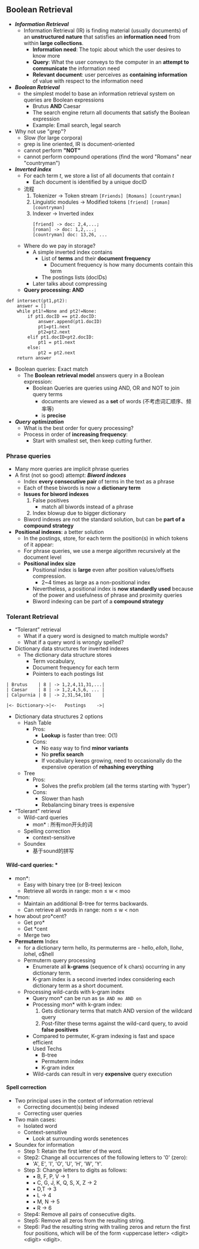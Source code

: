 
## Boolean Retrieval

- ***Information Retrieval***
  - Information Retrieval (IR) is finding material (usually documents) of an  **unstructured nature** that satisfies an **information need** from within **large collections**.
    - **Information need**: The topic about which the user desires to know more
    - **Query**: What the user conveys to the computer in an **attempt to communicate** the information need
    - **Relevant document**: user perceives as **containing information** of value with respect to the information need
- ***Boolean Retrieval***
  - the simplest model to base an information retrieval system on queries are Boolean expressions
    - Brutus **AND** Caesar
    - The search engine return all documents that satisfy the Boolean expression
    - Example: Email search, legal search
- Why not use "grep"?
  - Slow (for large corpora)
  - grep is line oriented, IR is document-oriented
  - cannot perform **"NOT"**
  - cannot perform compound operations (find the word "Romans" near "countryman")
- ***Inverted index***
  - For each term $t$, we store a list of all documents that contain $t$
    - Each document is identified by a unique docID
  - 流程
    1. Tokenizer -> Token stream `[Friends] [Romans] [countryman]`
    2. Linguistic modules -> Modified tokens `[friend] [roman] [countryman]`
    3. Indexer -> Inverted index  
        ```
        [friend] -> doc: 2,4,...; 
        [roman] -> doc: 1,2,...; 
        [countryman] doc: 13,26, ...
        ```
  - Where do we pay in storage?
    - A simple inverted index contains
      - List of **terms** and their **document frequency**
        - Document frequency is how many documents contain this term
      - The postings lists (docIDs)
    - Later talks about compressing
  - **Query processing: AND**
```python3
def intersect(pt1,pt2):
    answer = []
    while pt1!=None and pt2!=None:
        if pt1.docID == pt2.docID:
            answer.append(pt1.docID)
            pt1=pt1.next
            pt2=pt2.next
        elif pt1.docID<pt2.docID:
            pt1 = pt1.next
        else:
            pt2 = pt2.next
    return answer
```
  - Boolean queries: Exact match
    - The **Boolean retrieval model** answers query in a Boolean expression:
      - Boolean Queries are queries using AND, OR and NOT to join query terms
        - documents are viewed as a **set** of words (不考虑词汇顺序、频率等)
        - is **precise**
  - ***Query optimization***
    - What is the best order for query processing?
    - Process in order of **increasing frequency**:
      - Start with smallest set, then keep cutting further.

### Phrase queries
- Many more queries are implicit phrase queries
- A first (not so good) attempt: ***Biword indexes***
  - Index **every consecutive pair** of terms in the text as a phrase
  - Each of these biwords is now a **dictionary term**
  - **Issues for biword indexes**
    1. False positives
         - match all biwords instead of a phrase
    2. Index blowup due to bigger dictionary
   - Biword indexes are not the standard solution, but can be **part of a compound strategy**
- **Positional indexes**: a better solution 
  - In the postings, store, for each term the position(s) in which tokens of it appear:
  - For phrase queries, we use a merge algorithm recursively at the document level
  - **Positional index size**
    - Positional index is **large** even after position values/offsets compression.
      - 2~4 times as large as a non-positional index
    - Nevertheless, a positional index is **now standardly used** because of the  power and usefulness of phrase and proximity queries
    - Biword indexing can be part of a **compound strategy**

### Tolerant Retrieval
- “Tolerant” retrieval
    - What if a query word is designed to match multiple words?
    - What if a query word is wrongly spelled?
- Dictionary data structures for inverted indexes
  - The dictionary data structure stores 
    - Term vocabulary, 
    - Document frequency for each term 
    - Pointers to each postings list
```
| Brutus    | 8 | -> 1,2,4,11,31,...|
| Caesar    | 8 | -> 1,2,4,5,6, ... |
| Calpurnia | 8 | -> 2,31,54,101    |

|<- Dictionary->|<-   Postings    ->|
```
  - Dictionary data structures 2 options
    - Hash Table
      - Pros:
        - **Lookup** is faster than tree: O(1)
      - Cons:
        - No easy way to find **minor variants**
        - No **prefix search**
        - If vocabulary keeps growing, need to occasionally do the expensive operation of **rehashing everything**
    - Tree
      - Pros:
        - Solves the prefix problem (all the terms starting with ‘hyper’)
      - Cons:
        - Slower than hash 
        - Rebalancing binary trees is expensive
- “Tolerant” retrieval
  - Wild-card queries
    - mon* : 所有mon开头的词
  - Spelling correction
    - context-sensitive
  - Soundex
    - 基于sound的拼写

#### Wild-card queries: *
- mon*:
  - Easy with binary tree (or B-tree) lexicon
  - Retrieve all words in range: mon ≤ w < moo
- *mon:
  - Maintain an additional B-tree for terms backwards.
  - Can retrieve all words in range: nom ≤ w < non
- how about pro*cent?
  - Get pro*
  - Get *cent
  - Merge two
- **Permuterm** Index
  - for a dictionary term hello, its permuterms are 
        - hello$, ello$h, llo$he, lo$hel, o$hell
  - Permuterm query processing
    - Enumerate all **k-grams** (sequence of k chars) occurring in any dictionary  term. 
    - K-gram index is a second inverted index considering each dictionary term as a short document. 
  - Processing wild-cards with k-gram index 
    - Query mon* can be run as `$m AND mo AND on`
    - Processing mon* with k-gram index: 
      1. Gets dictionary terms that match AND version of the wildcard query
      2. Post-filter these terms against the wild-card query, to avoid **false positives**
    - Compared to permuter, K-gram indexing is fast and space efficient
    - Used Techs
      - B-tree
      - Permuterm index
      - K-gram index
    - Wild-cards can result in very **expensive** query execution

#### Spell correction
- Two principal uses in the context of information retrieval
  - Correcting document(s) being indexed
  - Correcting user queries
- Two main cases:
  - Isolated word
  - Context-sensitive
    - Look at surrounding words senetences
- Soundex for information
  - Step 1: Retain the first letter of the word.
  - Step2: Change all occurrences of the following letters to '0' (zero):
    - 'A', E', 'I', 'O', 'U', 'H', 'W', 'Y’.
  - Step 3: Change letters to digits as follows:
    - ▪ B, F, P, V → 1
    - ▪ C, G, J, K, Q, S, X, Z → 2
    - ▪ D,T → 3
    - ▪ L → 4
    - ▪ M, N → 5
    - ▪ R → 6
  - Step4: Remove all pairs of consecutive digits.
  - Step5: Remove all zeros from the resulting string.
  - Step6: Pad the resulting string with trailing zeros and return the first four positions, which will be of the form \<uppercase letter\> \<digit\> \<digit\> \<digit\>.
  